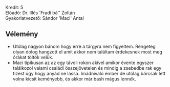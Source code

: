 Kredit: 5\
Előadó: Dr. Illés 'Fradi bá'' Zoltán\
Gyakorlatvezető: Sándor 'Maci' Antal

## Vélemény
- Utólag nagyon bánom hogy erre a tárgyra nem figyeltem. Rengeteg olyan dolog hangzott el amit akkor nem találtam érdekesnek most meg órákat töltök velük.
- Maci tipikusan az az egy távoli rokon akivel amikor évente egyszer találkozol valami családi összejövetelen és mindig a zsebedbe rak egy tizest úgy hogy anyád ne lássa. Imádnivaló ember de utólag bárcsak lett volna kicsit keményebb, és akkor már bash mágus lennék.
